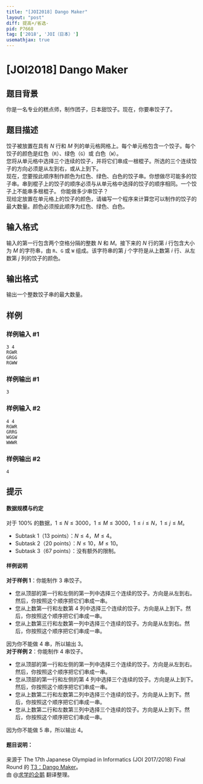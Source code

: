 ```yaml
---
title: "[JOI2018] Dango Maker"
layout: "post"
diff: 提高+/省选-
pid: P7668
tag: ['2018', 'JOI（日本）']
usemathjax: true
---
```


# [JOI2018] Dango Maker
## 题目背景

你是一名专业的糕点师，制作团子，日本甜饺子。现在，你要串饺子了。
## 题目描述

饺子被放置在具有 $N$ 行和 $M$ 列的单元格网格上。每个单元格包含一个饺子。每个饺子的颜色是红色（$\texttt{R}$）、绿色（$\texttt{G}$）或 白色（$\texttt{W}$）。  
您将从单元格中选择三个连续的饺子，并将它们串成一根棍子。所选的三个连续饺子的方向必须是从左到右，或从上到下。  
现在，您要按此顺序制作颜色为红色、绿色、白色的饺子串。你想做尽可能多的饺子串。串到棍子上的饺子的顺序必须与从单元格中选择的饺子的顺序相同。一个饺子上不能串多根棍子。 
你能做多少串饺子？  
现给定放置在单元格上的饺子的颜色，请编写一个程序来计算您可以制作的饺子的最大数量。颜色必须按此顺序为红色、绿色、白色。
## 输入格式

输入的第一行包含两个空格分隔的整数 $N$ 和 $M$。接下来的 $N$ 行的第 $i$ 行包含大小为 $M$ 的字符串，由 $\texttt{R}$、$\texttt{G}$ 或 $\texttt{W}$ 组成。该字符串的第 $j$ 个字符是从上数第 $i$ 行、从左数第 $j$ 列的饺子的颜色。
## 输出格式

输出一个整数饺子串的最大数量。
## 样例

### 样例输入 #1
```
3 4
RGWR
GRGG
RGWW
```
### 样例输出 #1
```
3
```
### 样例输入 #2
```
4 4
RGWR
GRRG
WGGW
WWWR
```
### 样例输出 #2
```
4
```
## 提示

#### 数据规模与约定  
对于 $100 \%$ 的数据，$1 \leq N \leq 3000$，$1 \leq M \leq 3000$，$1 \leq i \leq N$，$1 \leq j \leq M$。  
- Subtask $1$（$13$ points）：$N \leq 4$，$M \leq 4$。  
- Subtask $2$（$20$ points）：$N \leq 10$，$M \leq 10$。  
- Subtask $3$（$67$ points）：没有额外的限制。  
#### 样例说明  
**对于样例 $1$**：你能制作 $3$ 串饺子。 
- 您从顶部的第一行和左侧的第一列中选择三个连续的饺子。方向是从左到右。然后，你按照这个顺序把它们串成一串。  
- 您从上数第一行和左数第 $4$ 列中选择三个连续的饺子。方向是从上到下。然后，你按照这个顺序把它们串成一串。  
- 您从上数第三行和左数第一列中选择三个连续的饺子。方向是从左到右。然后，你按照这个顺序把它们串成一串。  

因为你不能做 $4$ 串，所以输出 $3$。  
**对于样例 $2$**：你能制作 $4$ 串饺子。 
- 您从顶部的第一行和左侧的第一列中选择三个连续的饺子。方向是从左到右。然后，你按照这个顺序把它们串成一串。  
- 您从顶部的第一行和左侧的第 4 列中选择三个连续的饺子。方向是从上到下。然后，你按照这个顺序把它们串成一串。  
- 您从上数第二行和左数第二列中选择三个连续的饺子。方向是从上到下。然后，你按照这个顺序把它们串成一串。  
- 您从上数第二行和左数第三列中选择三个连续的饺子。方向是从上到下。然后，你按照这个顺序把它们串成一串。  

因为你不能做 $5$ 串，所以输出 $4$。  
#### 题目说明：  
来源于 The 17th Japanese Olympiad in Informatics (JOI 2017/2018) Final Round 的 [T3：Dango Maker](https://www.ioi-jp.org/joi/2017/2018-ho/2018-ho-t3-en.pdf)。  
由 @[求学的企鹅](/user/271784) 翻译整理。
